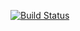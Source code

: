 [![Build Status](https://travis-ci.org/derilevi/szte_nagyvallalatiprog.svg?branch=ci)](https://travis-ci.org/derilevi/szte_nagyvallalatiprog)
